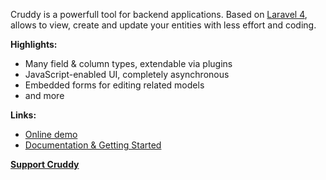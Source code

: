 Cruddy is a powerfull tool for backend applications. Based on [Laravel 4](http://laravel.com),
allows to view, create and update your entities with less effort and coding.

__Highlights:__

*   Many field & column types, extendable via plugins
*   JavaScript-enabled UI, completely asynchronous
*   Embedded forms for editing related models
*   and more

__Links:__

*   [Online demo](http://cruddy-demo.eu1.frbit.net)
*   [Documentation & Getting Started](https://github.com/lazychaser/cruddy/wiki/Home)

__[Support Cruddy](https://www.paypal.com/cgi-bin/webscr?cmd=_s-xclick&hosted_button_id=4XER3ZN496WCU)__